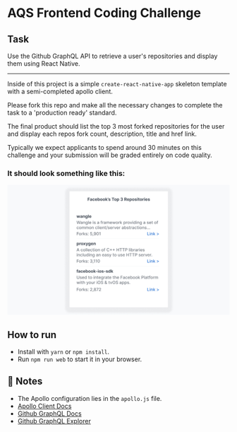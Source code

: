 # AQS Frontend Coding Challenge

## Task

Use the Github GraphQL API to retrieve a user's repositories and display them using React Native.

---

Inside of this project is a simple `create-react-native-app` skeleton template with a semi-completed apollo client.

Please fork this repo and make all the necessary changes to complete the task to a 'production ready' standard.

The final product should list the top 3 most forked repositories for the user and display each repos fork count, description, title and href link.

Typically we expect applicants to spend around 30 minutes on this challenge and your submission will be graded entirely on code quality.

### It should look something like this:

![alt text](example.png "Title")

## How to run

- Install with `yarn` or `npm install`.
- Run `npm run web` to start it in your browser.

## 📝 Notes

- The Apollo configuration lies in the `apollo.js` file.
- [Apollo Client Docs](https://www.apollographql.com/docs/react/v3.0-beta/)
- [Github GraphQL Docs](https://docs.github.com/en/graphql)
- [Github GraphQL Explorer](https://docs.github.com/en/graphql/overview/explorer)
